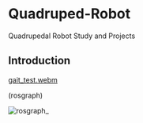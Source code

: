 # Quadruped-Robot
Quadrupedal Robot Study and Projects
## Introduction

[gait_test.webm](https://github.com/user-attachments/assets/694ac94e-6320-4e72-97b1-b59dc7b2b2e8)

(rosgraph)

![rosgraph_](https://github.com/user-attachments/assets/cce919bf-e8d5-4510-abef-565f27cecf99)


## 
